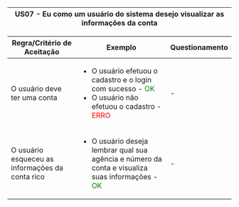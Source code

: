 <table>
    <thead>
        <tr>
            <th colspan="2" rowspan="2"> US07 - Eu como um usuário do sistema desejo visualizar as informações da conta</th>
        </tr>        
    </thead>
</table>

<table>
    <thead>
        <tr>
            <th>Regra/Critério de Aceitação</th>
            <th>Exemplo</th>
            <th>Questionamento</th>
        </tr>        
    </thead>
    <tbody>
        <tr>
            <td>O usuário deve ter uma conta</td>
            <td>
                <ul>
                    <li>O usuário efetuou o cadastro e o login com sucesso - <span style="color:green">OK</span></li>
                    <li>O usuário não efetuou o cadastro  - <span style="color:red">ERRO</span></li>
                </ul>
            </td>
            <td> - </td>
        </tr>
        <tr>
            <td>O usuário esqueceu as informações da conta rico</td>
            <td>
                <ul>
                    <li>O usuário deseja lembrar qual sua agência e número da conta e visualiza suas informações - <span style="color:green">OK</span></li>
                </ul>
            </td>
            <td> - </td>
        </tr>
    </tbody>
</table>